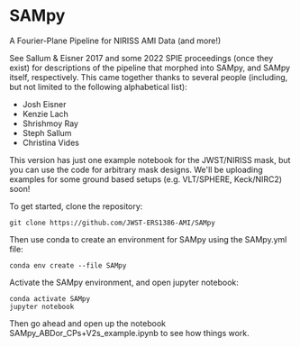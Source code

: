# SAMpy
A Fourier-Plane Pipeline for NIRISS AMI Data (and more!)

See Sallum & Eisner 2017 and some 2022 SPIE proceedings (once they exist) for descriptions of the pipeline that morphed into SAMpy, and SAMpy itself, respectively. This came together thanks to several people (including, but not limited to the following alphabetical list):

- Josh Eisner
- Kenzie Lach
- Shrishmoy Ray
- Steph Sallum
- Christina Vides

This version has just one example notebook for the JWST/NIRISS mask, but you can use the code for arbitrary mask designs. We'll be uploading examples for some ground based setups (e.g. VLT/SPHERE, Keck/NIRC2) soon!

To get started, clone the repository:

```
git clone https://github.com/JWST-ERS1386-AMI/SAMpy
```

Then use conda to create an environment for SAMpy using the SAMpy.yml file:

```
conda env create --file SAMpy
```

Activate the SAMpy environment, and open jupyter notebook:

```
conda activate SAMpy
jupyter notebook
```

Then go ahead and open up the notebook SAMpy_ABDor_CPs+V2s_example.ipynb to see how things work. 


